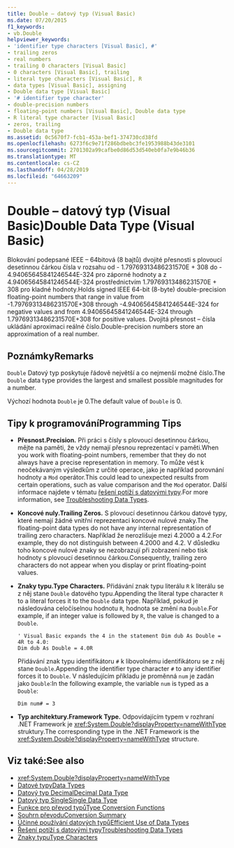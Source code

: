```yaml
---
title: Double – datový typ (Visual Basic)
ms.date: 07/20/2015
f1_keywords:
- vb.Double
helpviewer_keywords:
- 'identifier type characters [Visual Basic], #'
- trailing zeros
- real numbers
- trailing 0 characters [Visual Basic]
- 0 characters [Visual Basic], trailing
- literal type characters [Visual Basic], R
- data types [Visual Basic], assigning
- Double data type [Visual Basic]
- '# identifier type character'
- double-precision numbers
- floating-point numbers [Visual Basic], Double data type
- R literal type character [Visual Basic]
- zeros, trailing
- Double data type
ms.assetid: 0c5670f7-fcb1-453a-bef1-374730cd38fd
ms.openlocfilehash: 6273f6c9e71f286bdbebc3fe1953988b43de3101
ms.sourcegitcommit: 2701302a99cafbe0d86d53d540eb0fa7e9b46b36
ms.translationtype: MT
ms.contentlocale: cs-CZ
ms.lasthandoff: 04/28/2019
ms.locfileid: "64663209"
---
```

# <a name="double-data-type-visual-basic"></a><span data-ttu-id="a1adb-102">Double – datový typ (Visual Basic)</span><span class="sxs-lookup"><span data-stu-id="a1adb-102">Double Data Type (Visual Basic)</span></span>
<span data-ttu-id="a1adb-103">Blokování podepsané IEEE – 64bitová (8 bajtů) dvojité přesnosti s plovoucí desetinnou čárkou čísla v rozsahu od - 1.79769313486231570E + 308 do - 4.94065645841246544E-324 pro záporné hodnoty a z 4.94065645841246544E-324 prostřednictvím 1.79769313486231570E + 308 pro kladné hodnoty.</span><span class="sxs-lookup"><span data-stu-id="a1adb-103">Holds signed IEEE 64-bit (8-byte) double-precision floating-point numbers that range in value from -1.79769313486231570E+308 through -4.94065645841246544E-324 for negative values and from 4.94065645841246544E-324 through 1.79769313486231570E+308 for positive values.</span></span> <span data-ttu-id="a1adb-104">Dvojitá přesnost – čísla ukládání aproximaci reálné číslo.</span><span class="sxs-lookup"><span data-stu-id="a1adb-104">Double-precision numbers store an approximation of a real number.</span></span>  
  
## <a name="remarks"></a><span data-ttu-id="a1adb-105">Poznámky</span><span class="sxs-lookup"><span data-stu-id="a1adb-105">Remarks</span></span>  
 <span data-ttu-id="a1adb-106">`Double` Datový typ poskytuje řádově největší a co nejmenší možné číslo.</span><span class="sxs-lookup"><span data-stu-id="a1adb-106">The `Double` data type provides the largest and smallest possible magnitudes for a number.</span></span>  
  
 <span data-ttu-id="a1adb-107">Výchozí hodnota `Double` je 0.</span><span class="sxs-lookup"><span data-stu-id="a1adb-107">The default value of `Double` is 0.</span></span>  
  
## <a name="programming-tips"></a><span data-ttu-id="a1adb-108">Tipy k programování</span><span class="sxs-lookup"><span data-stu-id="a1adb-108">Programming Tips</span></span>  
  
- <span data-ttu-id="a1adb-109">**Přesnost.**</span><span class="sxs-lookup"><span data-stu-id="a1adb-109">**Precision.**</span></span> <span data-ttu-id="a1adb-110">Při práci s čísly s plovoucí desetinnou čárkou, mějte na paměti, že vždy nemají přesnou reprezentací v paměti.</span><span class="sxs-lookup"><span data-stu-id="a1adb-110">When you work with floating-point numbers, remember that they do not always have a precise representation in memory.</span></span> <span data-ttu-id="a1adb-111">To může vést k neočekávaným výsledkům z určité operace, jako je například porovnání hodnoty a `Mod` operátor.</span><span class="sxs-lookup"><span data-stu-id="a1adb-111">This could lead to unexpected results from certain operations, such as value comparison and the `Mod` operator.</span></span> <span data-ttu-id="a1adb-112">Další informace najdete v tématu [řešení potíží s datovými typy](../../../visual-basic/programming-guide/language-features/data-types/troubleshooting-data-types.md).</span><span class="sxs-lookup"><span data-stu-id="a1adb-112">For more information, see [Troubleshooting Data Types](../../../visual-basic/programming-guide/language-features/data-types/troubleshooting-data-types.md).</span></span>  
  
- <span data-ttu-id="a1adb-113">**Koncové nuly.**</span><span class="sxs-lookup"><span data-stu-id="a1adb-113">**Trailing Zeros.**</span></span> <span data-ttu-id="a1adb-114">S plovoucí desetinnou čárkou datové typy, které nemají žádné vnitřní reprezentaci koncové nulové znaky.</span><span class="sxs-lookup"><span data-stu-id="a1adb-114">The floating-point data types do not have any internal representation of trailing zero characters.</span></span> <span data-ttu-id="a1adb-115">Například že nerozlišuje mezi 4.2000 a 4.2.</span><span class="sxs-lookup"><span data-stu-id="a1adb-115">For example, they do not distinguish between 4.2000 and 4.2.</span></span> <span data-ttu-id="a1adb-116">V důsledku toho koncové nulové znaky se nezobrazují při zobrazení nebo tisk hodnoty s plovoucí desetinnou čárkou.</span><span class="sxs-lookup"><span data-stu-id="a1adb-116">Consequently, trailing zero characters do not appear when you display or print floating-point values.</span></span>  
  
- <span data-ttu-id="a1adb-117">**Znaky typu.**</span><span class="sxs-lookup"><span data-stu-id="a1adb-117">**Type Characters.**</span></span> <span data-ttu-id="a1adb-118">Přidávání znak typu literálu `R` k literálu se z něj stane `Double` datového typu.</span><span class="sxs-lookup"><span data-stu-id="a1adb-118">Appending the literal type character `R` to a literal forces it to the `Double` data type.</span></span> <span data-ttu-id="a1adb-119">Například, pokud je následována celočíselnou hodnotu `R`, hodnota se změní na `Double`.</span><span class="sxs-lookup"><span data-stu-id="a1adb-119">For example, if an integer value is followed by `R`, the value is changed to a `Double`.</span></span>  
  
    ```  
    ' Visual Basic expands the 4 in the statement Dim dub As Double = 4R to 4.0:  
    Dim dub As Double = 4.0R  
    ```  
  
     <span data-ttu-id="a1adb-120">Přidávání znak typu identifikátoru `#` k libovolnému identifikátoru se z něj stane `Double`.</span><span class="sxs-lookup"><span data-stu-id="a1adb-120">Appending the identifier type character `#` to any identifier forces it to `Double`.</span></span> <span data-ttu-id="a1adb-121">V následujícím příkladu je proměnná `num` je zadán jako `Double`:</span><span class="sxs-lookup"><span data-stu-id="a1adb-121">In the following example, the variable `num` is typed as a `Double`:</span></span>  
  
    ```  
    Dim num# = 3  
    ```  
  
- <span data-ttu-id="a1adb-122">**Typ architektury.**</span><span class="sxs-lookup"><span data-stu-id="a1adb-122">**Framework Type.**</span></span> <span data-ttu-id="a1adb-123">Odpovídajícím typem v rozhraní .NET Framework je <xref:System.Double?displayProperty=nameWithType> struktury.</span><span class="sxs-lookup"><span data-stu-id="a1adb-123">The corresponding type in the .NET Framework is the <xref:System.Double?displayProperty=nameWithType> structure.</span></span>  
  
## <a name="see-also"></a><span data-ttu-id="a1adb-124">Viz také:</span><span class="sxs-lookup"><span data-stu-id="a1adb-124">See also</span></span>

- <xref:System.Double?displayProperty=nameWithType>
- [<span data-ttu-id="a1adb-125">Datové typy</span><span class="sxs-lookup"><span data-stu-id="a1adb-125">Data Types</span></span>](../../../visual-basic/language-reference/data-types/index.md)
- [<span data-ttu-id="a1adb-126">Datový typ Decimal</span><span class="sxs-lookup"><span data-stu-id="a1adb-126">Decimal Data Type</span></span>](../../../visual-basic/language-reference/data-types/decimal-data-type.md)
- [<span data-ttu-id="a1adb-127">Datový typ Single</span><span class="sxs-lookup"><span data-stu-id="a1adb-127">Single Data Type</span></span>](../../../visual-basic/language-reference/data-types/single-data-type.md)
- [<span data-ttu-id="a1adb-128">Funkce pro převod typů</span><span class="sxs-lookup"><span data-stu-id="a1adb-128">Type Conversion Functions</span></span>](../../../visual-basic/language-reference/functions/type-conversion-functions.md)
- [<span data-ttu-id="a1adb-129">Souhrn převodu</span><span class="sxs-lookup"><span data-stu-id="a1adb-129">Conversion Summary</span></span>](../../../visual-basic/language-reference/keywords/conversion-summary.md)
- [<span data-ttu-id="a1adb-130">Účinné používání datových typů</span><span class="sxs-lookup"><span data-stu-id="a1adb-130">Efficient Use of Data Types</span></span>](../../../visual-basic/programming-guide/language-features/data-types/efficient-use-of-data-types.md)
- [<span data-ttu-id="a1adb-131">Řešení potíží s datovými typy</span><span class="sxs-lookup"><span data-stu-id="a1adb-131">Troubleshooting Data Types</span></span>](../../../visual-basic/programming-guide/language-features/data-types/troubleshooting-data-types.md)
- [<span data-ttu-id="a1adb-132">Znaky typu</span><span class="sxs-lookup"><span data-stu-id="a1adb-132">Type Characters</span></span>](../../../visual-basic/programming-guide/language-features/data-types/type-characters.md)
